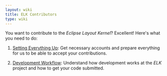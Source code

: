 ```yaml
---
layout: wiki
title: ELK Contributors
type: wiki
---
```

You want to contribute to the _Eclipse Layout Kernel_? Excellent! Here's what you need to do:

1. [Setting Everything Up](40_10_Setting-Everything-Up): Get necessary accounts and prepare everything for us to be able to accept your contributions.

1. [Development Workflow](40_20_Development-Workflow): Understand how development works at the _ELK_ project and how to get your code submitted.
